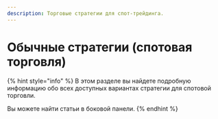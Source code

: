 ```yaml
---
description: Торговые стратегии для спот-трейдинга.
---
```


# Обычные стратегии \(спотовая торговля\)

{% hint style="info" %}
В этом разделе вы найдете подробную информацию обо всех доступных вариантах стратегии для спотовой торговли. 

Вы можете найти статьи в боковой панели.
{% endhint %}

